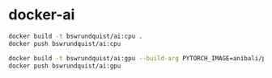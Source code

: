 # docker-ai

```bash
docker build -t bswrundquist/ai:cpu .
docker push bswrundquist/ai:cpu
```

```bash 
docker build -t bswrundquist/ai:gpu --build-arg PYTORCH_IMAGE=anibali/pytorch:cuda-9.2 .
docker push bswrundquist/ai:gpu
```
